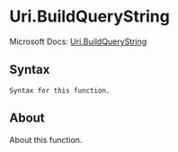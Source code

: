 # Uri.BuildQueryString

Microsoft Docs: [Uri.BuildQueryString](https://docs.microsoft.com/en-us/powerquery-m/uri-buildquerystring)

## Syntax

```
Syntax for this function.
```

## About

About this function.

